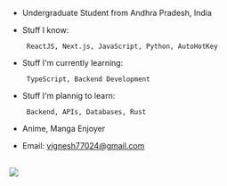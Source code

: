 <!--
**Vignesh-Vin/vignesh-vin** is a ✨ _special_ ✨ repository because its `README.md` (this file) appears on your GitHub profile.

Here are some ideas to get you started:

- 🔭 I’m currently working on ...
- 🌱 I’m currently learning ...
- 👯 I’m looking to collaborate on ...
- 🤔 I’m looking for help with ...
- 💬 Ask me about ...
- 📫 How to reach me: ...
- 😄 Pronouns: ...
- ⚡ Fun fact: ...
-->

 - Undergraduate Student from Andhra Pradesh, India
 - Stuff I know:  
 
		ReactJS, Next.js, JavaScript, Python, AutoHotKey
 - Stuff I'm currently learning:

		TypeScript, Backend Development
 - Stuff I'm plannig to learn:  
 
		Backend, APIs, Databases, Rust
 - Anime, Manga Enjoyer

 - Email: vignesh77024@gmail.com  
 
<br/>
<img src="https://github-readme-stats.vercel.app/api/top-langs/?username=vignesh-seven&langs_count=6&bg_color=0d1117&layout=compact&hide_border=true&theme=radical&hide=html" />
